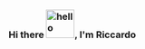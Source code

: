 ### Hi there <img src="https://raw.githubusercontent.com/MartinHeinz/MartinHeinz/master/wave.gif" alt="hello" width="50px"/>, I'm Riccardo

<!--
**WolfieZeroEsse/WolfieZeroEsse** is a ✨ _special_ ✨ repository because its `README.md` (this file) appears on your GitHub profile.

Here are some ideas to get you started:

- 🔭 I’m currently working on ...
- 🌱 I’m currently learning ...
- 👯 I’m looking to collaborate on ...
- 🤔 I’m looking for help with ...
- 💬 Ask me about ...
- 📫 How to reach me: ...
- 😄 Pronouns: ...
- ⚡ Fun fact: ...
-->
